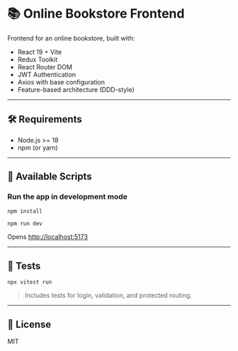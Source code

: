 # 📚 Online Bookstore Frontend

Frontend for an online bookstore, built with:

- React 19 + Vite
- Redux Toolkit
- React Router DOM
- JWT Authentication
- Axios with base configuration
- Feature-based architecture (DDD-style)

---

## 🛠️ Requirements

- Node.js >= 18
- npm (or yarn)

---

## 🧪 Available Scripts

### Run the app in development mode

```
npm install

npm run dev
```

Opens [http://localhost:5173](http://localhost:5173)

---

## 🧪 Tests

```
npx vitest run
```

> Includes tests for login, validation, and protected routing.

---

## 📄 License

MIT

